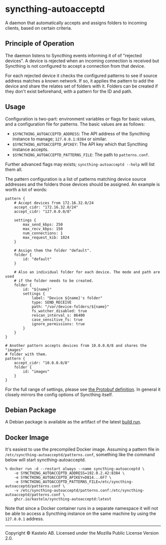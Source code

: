 # syncthing-autoacceptd

A daemon that automatically accepts and assigns folders to incoming clients,
based on certain criteria.

## Principle of Operation

The daemon listens to Syncthing events informing it of of "rejected
devices". A device is rejected when an incoming connection is received but
Syncthing is not configured to accept a connection from that device.

For each rejected device it checks the configured patterns to see if source
address matches a known network. If so, it applies the pattern to add the
device and share the relates set of folders with it. Folders can be created
if they don't exist beforehand, with a pattern for the ID and path.

## Usage

Configuration is two-part: environment variables or flags for basic values,
and a configuration file for patterns. The basic values are as follows:

- `$SYNCTHING_AUTOACCEPTD_ADDRESS`: The API address of the Syncthing instance to manage; `127.0.0.1:8384` or similar.
- `$SYNCTHING_AUTOACCEPTD_APIKEY`: The API key which that Syncthing instance accepts.
- `$SYNCTHING_AUTOACCEPTD_PATTERNS_FILE`: The path to `patterns.conf`.

Further advanced flags may exists; `syncthing-autoacceptd --help` will list them all.

The pattern configuration is a list of patterns matching device source
addresses and the folders those devices should be assigned. An example is
worth a lot of words:

```
pattern {
    # Accept devices from 172.16.32.0/24
    accept_cidr: "172.16.32.0/24"
    accept_cidr: "127.0.0.0/8"

    settings {
        max_send_kbps: 250
        max_recv_kbps: 150
        num_connections: 1
        max_request_kib: 1024
    }

    # Assign them the folder "default".
    folder {
        id: "default"
    }

    # Also an individual folder for each device. The mode and path are used
    # if the folder needs to be created.
    folder {
        id: "${name}"
        settings {
            label: "Device ${name}'s folder"
            type: SEND_RECEIVE
            path: "/var/device-folders/${name}"
            fs_watcher_disabled: true
            rescan_interval_s: 86400
            case_sensitive_fs: true
            ignore_permissions: true
        }
    }
}

# Another pattern accepts devices from 10.0.0.0/8 and shares the "images"
# folder with them.
pattern {
    accept_cidr: "10.0.0.0/8"
    folder {
        id: "images"
    }
}
```

For the full range of settings, please see [the Protobuf
definition](https://github.com/kastelo/syncthing-autoacceptd/blob/main/proto/config.proto).
In general it closely mirrors the config options of Syncthing itself.

## Debian Package

A Debian package is available as the artifact of the latest [build
run](https://github.com/kastelo/syncthing-autoacceptd/actions/workflows/build.yml).

## Docker Image

It's easiest to use the precompiled Docker image. Assuming a pattern file in
`/etc/syncthing-autoacceptd/patterns.conf`, something like the command below
will start syncthing-autoacceptd.

```
% docker run -d --restart always --name syncthing-autoacceptd \
    -e SYNCTHING_AUTOACCEPTD_ADDRESS=192.0.2.42:8384 \
    -e SYNCTHING_AUTOACCEPTD_APIKEY=D814...6F7 \
    -e SYNCTHING_AUTOACCEPTD_PATTERNS_FILE=/etc/syncthing-autoacceptd/patterns.conf \
    -v /etc/syncthing-autoacceptd/patterns.conf:/etc/syncthing-autoacceptd/patterns.conf \
    ghcr.io/kastelo/syncthing-autoacceptd:latest
```

Note that since a Docker container runs in a separate namespace it will not
be able to access a Syncthing instance on the same machine by using the
`127.0.0.1` address.

---

Copyright &copy; Kastelo AB. Licensed under the Mozilla Public License
Version 2.0.